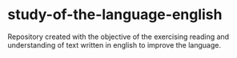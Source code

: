 # study-of-the-language-english
Repository created with the objective of the exercising reading and understanding of text written in english to improve the language. 
